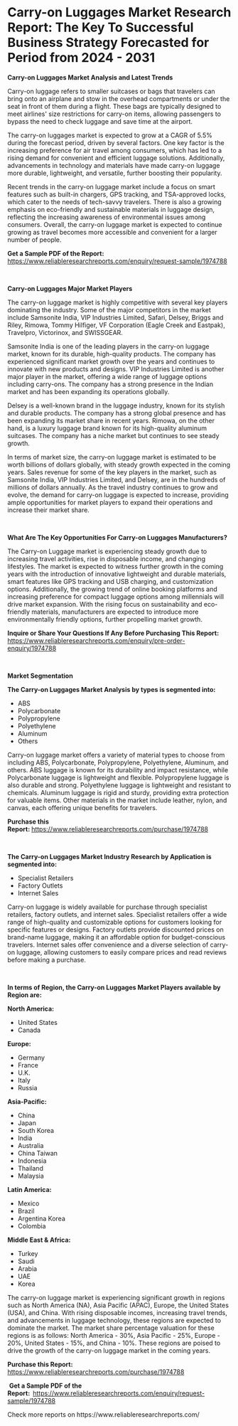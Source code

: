<p><h1>Carry-on Luggages Market Research Report: The Key To Successful Business Strategy Forecasted for Period from 2024 - 2031</h1></p><p><strong>Carry-on Luggages Market Analysis and Latest Trends</strong></p>
<p><p>Carry-on luggage refers to smaller suitcases or bags that travelers can bring onto an airplane and stow in the overhead compartments or under the seat in front of them during a flight. These bags are typically designed to meet airlines' size restrictions for carry-on items, allowing passengers to bypass the need to check luggage and save time at the airport.</p><p>The carry-on luggages market is expected to grow at a CAGR of 5.5% during the forecast period, driven by several factors. One key factor is the increasing preference for air travel among consumers, which has led to a rising demand for convenient and efficient luggage solutions. Additionally, advancements in technology and materials have made carry-on luggage more durable, lightweight, and versatile, further boosting their popularity.</p><p>Recent trends in the carry-on luggage market include a focus on smart features such as built-in chargers, GPS tracking, and TSA-approved locks, which cater to the needs of tech-savvy travelers. There is also a growing emphasis on eco-friendly and sustainable materials in luggage design, reflecting the increasing awareness of environmental issues among consumers. Overall, the carry-on luggage market is expected to continue growing as travel becomes more accessible and convenient for a larger number of people.</p></p>
<p><strong>Get a Sample PDF of the Report:&nbsp;</strong> <a href="https://www.reliableresearchreports.com/enquiry/request-sample/1974788">https://www.reliableresearchreports.com/enquiry/request-sample/1974788</a></p>
<p>&nbsp;</p>
<p><strong>Carry-on Luggages Major Market Players</strong></p>
<p><p>The carry-on luggage market is highly competitive with several key players dominating the industry. Some of the major competitors in the market include Samsonite India, VIP Industries Limited, Safari, Delsey, Briggs and Riley, Rimowa, Tommy Hilfiger, VF Corporation (Eagle Creek and Eastpak), Travelpro, Victorinox, and SWISSGEAR.</p><p>Samsonite India is one of the leading players in the carry-on luggage market, known for its durable, high-quality products. The company has experienced significant market growth over the years and continues to innovate with new products and designs. VIP Industries Limited is another major player in the market, offering a wide range of luggage options including carry-ons. The company has a strong presence in the Indian market and has been expanding its operations globally.</p><p>Delsey is a well-known brand in the luggage industry, known for its stylish and durable products. The company has a strong global presence and has been expanding its market share in recent years. Rimowa, on the other hand, is a luxury luggage brand known for its high-quality aluminum suitcases. The company has a niche market but continues to see steady growth.</p><p>In terms of market size, the carry-on luggage market is estimated to be worth billions of dollars globally, with steady growth expected in the coming years. Sales revenue for some of the key players in the market, such as Samsonite India, VIP Industries Limited, and Delsey, are in the hundreds of millions of dollars annually. As the travel industry continues to grow and evolve, the demand for carry-on luggage is expected to increase, providing ample opportunities for market players to expand their operations and increase their market share.</p></p>
<p>&nbsp;</p>
<p><strong>What Are The Key Opportunities For Carry-on Luggages Manufacturers?</strong></p>
<p><p>The Carry-on Luggage market is experiencing steady growth due to increasing travel activities, rise in disposable income, and changing lifestyles. The market is expected to witness further growth in the coming years with the introduction of innovative lightweight and durable materials, smart features like GPS tracking and USB charging, and customization options. Additionally, the growing trend of online booking platforms and increasing preference for compact luggage options among millennials will drive market expansion. With the rising focus on sustainability and eco-friendly materials, manufacturers are expected to introduce more environmentally friendly options, further propelling market growth.</p></p>
<p><strong>Inquire or Share Your Questions If Any Before Purchasing This Report:</strong> <a href="https://www.reliableresearchreports.com/enquiry/pre-order-enquiry/1974788">https://www.reliableresearchreports.com/enquiry/pre-order-enquiry/1974788</a></p>
<p>&nbsp;</p>
<p><strong>Market Segmentation</strong></p>
<p><strong>The Carry-on Luggages Market Analysis by types is segmented into:</strong></p>
<p><ul><li>ABS</li><li>Polycarbonate</li><li>Polypropylene</li><li>Polyethylene</li><li>Aluminum</li><li>Others</li></ul></p>
<p><p>Carry-on luggage market offers a variety of material types to choose from including ABS, Polycarbonate, Polypropylene, Polyethylene, Aluminum, and others. ABS luggage is known for its durability and impact resistance, while Polycarbonate luggage is lightweight and flexible. Polypropylene luggage is also durable and strong. Polyethylene luggage is lightweight and resistant to chemicals. Aluminum luggage is rigid and sturdy, providing extra protection for valuable items. Other materials in the market include leather, nylon, and canvas, each offering unique benefits for travelers.</p></p>
<p><strong>Purchase this Report:&nbsp;</strong><a href="https://www.reliableresearchreports.com/purchase/1974788">https://www.reliableresearchreports.com/purchase/1974788</a></p>
<p>&nbsp;</p>
<p><strong>The Carry-on Luggages Market Industry Research by Application is segmented into:</strong></p>
<p><ul><li>Specialist Retailers</li><li>Factory Outlets</li><li>Internet Sales</li></ul></p>
<p><p>Carry-on luggage is widely available for purchase through specialist retailers, factory outlets, and internet sales. Specialist retailers offer a wide range of high-quality and customizable options for customers looking for specific features or designs. Factory outlets provide discounted prices on brand-name luggage, making it an affordable option for budget-conscious travelers. Internet sales offer convenience and a diverse selection of carry-on luggage, allowing customers to easily compare prices and read reviews before making a purchase.</p></p>
<p>&nbsp;</p>
<p><strong>In terms of Region, the Carry-on Luggages Market Players available by Region are:</strong></p>
<p>
    <p> <strong> North America: </strong>
        <ul>
            <li>United States</li>
            <li>Canada</li>
        </ul>
        </p> 
    <p> <strong> Europe: </strong>
        <ul>
            <li>Germany</li>
            <li>France</li>
            <li>U.K.</li>
            <li>Italy</li>
            <li>Russia</li>
        </ul>
        </p> 
    <p> <strong> Asia-Pacific: </strong>
        <ul>
            <li>China</li>
            <li>Japan</li>
            <li>South Korea</li>
            <li>India</li>
            <li>Australia</li>
            <li>China Taiwan</li>
            <li>Indonesia</li>
            <li>Thailand</li>
            <li>Malaysia</li>
        </ul>
        </p> 
    <p> <strong> Latin America: </strong>
        <ul>
            <li>Mexico</li>
            <li>Brazil</li>
            <li>Argentina Korea</li>
            <li>Colombia</li>
        </ul>
        </p> 
    <p> <strong> Middle East & Africa: </strong>
        <ul>
            <li>Turkey</li>
            <li>Saudi</li>
            <li>Arabia</li>
            <li>UAE</li>
            <li>Korea</li>
        </ul>
    </p>
    </p>
<p><p>The carry-on luggage market is experiencing significant growth in regions such as North America (NA), Asia Pacific (APAC), Europe, the United States (USA), and China. With rising disposable incomes, increasing travel trends, and advancements in luggage technology, these regions are expected to dominate the market. The market share percentage valuation for these regions is as follows: North America - 30%, Asia Pacific - 25%, Europe - 20%, United States - 15%, and China - 10%. These regions are poised to drive the growth of the carry-on luggage market in the coming years.</p></p>
<p><strong>Purchase this Report: </strong><a href="https://www.reliableresearchreports.com/purchase/1974788">https://www.reliableresearchreports.com/purchase/1974788</a></p>
<p>&nbsp;<strong>Get a Sample PDF of the Report:&nbsp;&nbsp;</strong><a href="https://www.reliableresearchreports.com/enquiry/request-sample/1974788">https://www.reliableresearchreports.com/enquiry/request-sample/1974788</a></p>
<p><strong></strong></p>
<p>Check more reports on https://www.reliableresearchreports.com/</p>